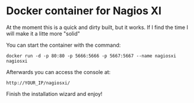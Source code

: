 # Docker container for Nagios XI

At the moment this is a quick and dirty built, but it works.
If I find the time I will make it a litte more "solid"

You can start the container with the command:

```
docker run -d -p 80:80 -p 5666:5666 -p 5667:5667 --name nagiosxi nagiosxi
```

Afterwards you can access the console at:

```
http://YOUR_IP/nagiosxi/
```

Finish the installation wizard and enjoy!
